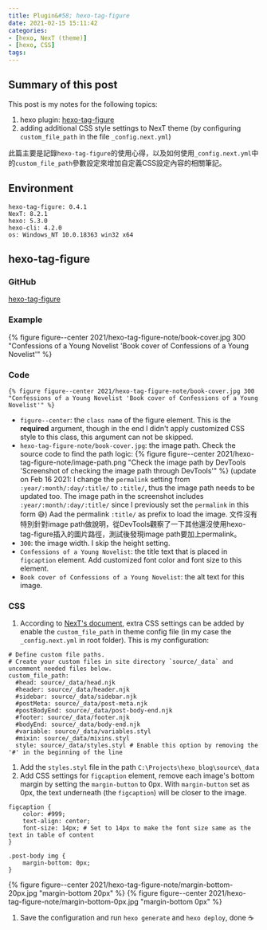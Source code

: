 ```yaml
---
title: Plugin&#58; hexo-tag-figure
date: 2021-02-15 15:11:42
categories:
- [hexo, NexT (theme)]
- [hexo, CSS]
tags:
---
```


## Summary of this post
This post is my notes for the following topics:
1. hexo plugin: [hexo-tag-figure](https://github.com/chawyehsu/hexo-tag-figure)
1. adding additional CSS style settings to NexT theme (by configuring `custom_file_path` in the file `_config.next.yml`)

此篇主要是記錄`hexo-tag-figure`的使用心得，以及如何使用`_config.next.yml`中的`custom_file_path`參數設定來增加自定義CSS設定內容的相關筆記。


## Environment
```
hexo-tag-figure: 0.4.1
NexT: 8.2.1
hexo: 5.3.0
hexo-cli: 4.2.0
os: Windows_NT 10.0.18363 win32 x64
```


## hexo-tag-figure
### GitHub
[hexo-tag-figure](https://github.com/chawyehsu/hexo-tag-figure)


### Example
{% figure figure--center 2021/hexo-tag-figure-note/book-cover.jpg 300 "Confessions of a Young Novelist 'Book cover of Confessions of a Young Novelist'" %}

### Code
```
{% figure figure--center 2021/hexo-tag-figure-note/book-cover.jpg 300 "Confessions of a Young Novelist 'Book cover of Confessions of a Young Novelist'" %}
```
- `figure--center`: the `class name` of the figure element.
    This is the **required** argument, though in the end I didn't apply customized CSS style to this class, this argument can not be skipped.
- `hexo-tag-figure-note/book-cover.jpg`: the image path.
    Check the source code to find the path logic:
    {% figure figure--center 2021/hexo-tag-figure-note/image-path.png "Check the image path by DevTools 'Screenshot of checking the image path through DevTools'" %}
    (update on Feb 16 2021: I change the `permalink` setting from `:year/:month/:day/:title/` to `:title/`, thus the image path needs to be updated too. The image path in the screenshot includes `:year/:month/:day/:title/` since I previously set the `permalink` in this form 😅)
    Aad the permalink `:title/` as prefix to load the image.
    文件沒有特別針對image path做說明，從DevTools觀察了一下其他還沒使用hexo-tag-figure插入的圖片路徑，測試後發現image path要加上permalink。
- `300`: the image width. I skip the height setting.
- `Confessions of a Young Novelist`: the title text that is placed in `figcaption` element.
    Add customized font color and font size to this element.
- `Book cover of Confessions of a Young Novelist`: the alt text for this image.

### CSS
1. According to [NexT's document](https://theme-next.js.org/docs/advanced-settings/custom-files.html), extra CSS settings can be added by enable the `custom_file_path` in theme config file (in my case the `_config.next.yml` in root folder). This is my configuration:
```
# Define custom file paths.
# Create your custom files in site directory `source/_data` and uncomment needed files below.
custom_file_path:
  #head: source/_data/head.njk
  #header: source/_data/header.njk
  #sidebar: source/_data/sidebar.njk
  #postMeta: source/_data/post-meta.njk
  #postBodyEnd: source/_data/post-body-end.njk
  #footer: source/_data/footer.njk
  #bodyEnd: source/_data/body-end.njk
  #variable: source/_data/variables.styl
  #mixin: source/_data/mixins.styl
  style: source/_data/styles.styl # Enable this option by removing the '#' in the beginning of the line
```
1. Add the `styles.styl` file in the path `C:\Projects\hexo_blog\source\_data`
1. Add CSS settings for `figcaption` element, remove each image's bottom margin by setting the `margin-button` to 0px. With `margin-button` set as 0px, the text underneath (the `figcaption`) will be closer to the image.
```
figcaption {
    color: #999;
    text-align: center;
    font-size: 14px; # Set to 14px to make the font size same as the text in table of content
}

.post-body img {
    margin-bottom: 0px;
}
```
{% figure figure--center 2021/hexo-tag-figure-note/margin-bottom-20px.jpg "margin-bottom 20px" %}
{% figure figure--center 2021/hexo-tag-figure-note/margin-bottom-0px.jpg "margin-bottom 0px" %}
1. Save the configuration and run `hexo generate` and `hexo deploy`, done ☕